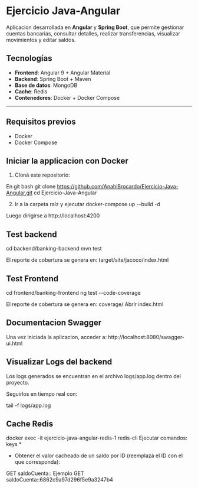 # Ejercicio Java-Angular 

Aplicacion desarrollada en **Angular** y **Spring Boot**, que permite gestionar cuentas bancarias, consultar detalles, realizar transferencias, visualizar movimientos y editar saldos.


## Tecnologías

- **Frontend**: Angular 9 + Angular Material  
- **Backend**: Spring Boot + Maven  
- **Base de datos**: MongoDB 
- **Cache**: Redis
- **Contenedores**: Docker + Docker Compose

---

## Requisitos previos

- Docker
- Docker Compose

## Iniciar la applicacion  con Docker

1. Cloná este repositorio:

En git bash
git clone https://github.com/AnahiBrocardo/Ejercicio-Java-Angular.git
cd Ejercicio-Java-Angular

2. Ir a la carpeta raíz y ejecutar
docker-compose up --build -d

Luego dirigirse a http://localhost:4200

## Test backend 

cd backend/banking-backend
mvn test

El reporte de cobertura se genera en:
target/site/jacoco/index.html

## Test Frontend 

cd frontend/banking-frontend
ng test  --code-coverage

El reporte de cobertura se genera en:
coverage/
Abrír index.html

## Documentacion Swagger  
Una vez iniciada la aplicacion, acceder a:
http://localhost:8080/swagger-ui.html

## Visualizar Logs del backend
Los logs generados se encuentran en el archivo logs/app.log dentro del proyecto.

Seguirlos en tiempo real con:

tail -f logs/app.log

## Cache Redis
docker exec -it ejercicio-java-angular-redis-1 redis-cli
Ejecutar comandos:
keys *
- Obtener el valor cacheado de un saldo por ID (reemplazá el ID con el que corresponda):

GET saldoCuenta::<id>
Ejemplo GET saldoCuenta::6862c9a97d296f5e9a3247b4


